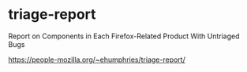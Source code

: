 # triage-report
Report on Components in Each Firefox-Related Product With Untriaged Bugs

https://people-mozilla.org/~ehumphries/triage-report/
